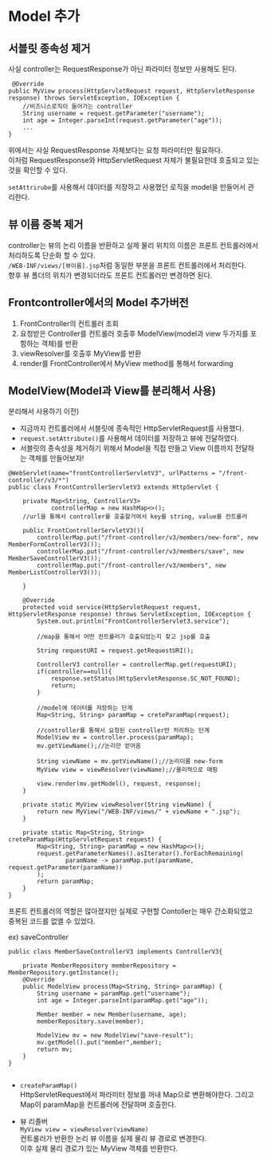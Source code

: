 # Model 추가

## 서블릿 종속성 제거

사실 controller는 RequestResponse가 아닌 파라미터 정보만 사용해도 된다.<br>
```
 @Override
public MyView process(HttpServletRequest request, HttpServletResponse response) throws ServletException, IOException {
    //비즈니스로직이 들어가는 controller
    String username = request.getParameter("username");
    int age = Integer.parseInt(request.getParameter("age"));
    ...
}
```
위에서는 사실 RequestResponse 자체보다는 요청 파라미터만 필요하다.<br>
이처럼 RequestResponse와 HttpServletRequest 자체가 불필요한데 호출되고 있는 것을 확인할 수 있다.<br>

`setAttrirube`를 사용해서 데이터를 저장하고 사용했던 로직을 model을 만들어서 관리한다.<br>


## 뷰 이름 중복 제거
controller는 뷰의 논리 이름을 반환하고 실제 물리 위치의 이름은 프론트 컨트롤러에서 처리하도록 단순화 할 수 있다.<br>
`/WEB-INF/views/[뷰이름].jsp`처럼 동일한 부분을 프론트 컨트롤러에서 처리한다.<br>
향후 뷰 폴더의 위치가 변경되더라도 프론트 컨트롤러만 변경하면 된다.<br>

## Frontcontroller에서의 Model 추가버전

1. FrontController의 컨트롤러 조회<br>
2. 요청받은 Controller를 컨트롤러 호출후 ModelView(model과 view 두가지를 포함하는 객체)를 반환<br>
3. viewResolver를 호출후 MyView를 반환<br>
4. render를 FrontController에서 MyView method를 통해서 forwarding


## ModelView(Model과 View를 분리해서 사용)

분리해서 사용하기 이전)<br>
- 지금까지 컨트롤러에서 서블릿에 종속적인 HttpServletRequest를 사용했다.<br>
- `request.setAttribute()`를 사용해서 데이터를 저장하고 뷰에 전달하였다.<br>
- 서블릿의 종속성을 제거하기 위해서 Model을 직접 만들고 View 이름까지 전달하는 객체를 만들어보자!

```
@WebServlet(name="frontControllerServletV3", urlPatterns = "/front-controller/v3/*")
public class FrontControllerServletV3 extends HttpServlet {

    private Map<String, ControllerV3>
            controllerMap = new HashMap<>();
    //url을 통해서 controller를 호출할거여서 key를 string, value를 컨트롤러

    public FrontControllerServletV3(){
        controllerMap.put("/front-controller/v3/members/new-form", new MemberFormControllerV3());
        controllerMap.put("/front-controller/v3/members/save", new MemberSaveControllerV3());
        controllerMap.put("/front-controller/v3/members", new MemberListControllerV3());

    }

    @Override
    protected void service(HttpServletRequest request, HttpServletResponse response) throws ServletException, IOException {
        System.out.println("FrontControllerServlet3.service");

        //map을 통해서 어떤 컨트롤러가 호출되었는지 찾고 jsp를 호출

        String requestURI = request.getRequestURI();

        ControllerV3 controller = controllerMap.get(requestURI);
        if(controller==null){
            response.setStatus(HttpServletResponse.SC_NOT_FOUND);
            return;
        }

        //model에 데이터를 저장하는 단계
        Map<String, String> paramMap = creteParamMap(request);

        //controller를 통해서 요청된 controller만 처리하는 단계
        ModelView mv = controller.process(paramMap);
        mv.getViewName();//논리만 얻어옴

        String viewName = mv.getViewName();//논리이름 new-form
        MyView view = viewResolver(viewName);//물리적으로 매핑

        view.render(mv.getModel(), request, response);
    }

    private static MyView viewResolver(String viewName) {
        return new MyView("/WEB-INF/views/" + viewName + ".jsp");
    }

    private static Map<String, String> creteParamMap(HttpServletRequest request) {
        Map<String, String> paramMap = new HashMap<>();
        request.getParameterNames().asIterator().forEachRemaining(
                paramName -> paramMap.put(paramName, request.getParameter(paramName))
        );
        return paramMap;
    }
}
```

프론트 컨트롤러의 역할은 많아졌지만 실제로 구현할 Contoller는 매우 간소화되었고 중복된 코드를 없앨 수 있었다.<br>

ex) saveController

```
public class MemberSaveControllerV3 implements ControllerV3{

    private MemberRepository memberRepository = MemberRepository.getInstance();
    @Override
    public ModelView process(Map<String, String> paramMap) {
        String username = paramMap.get("username");
        int age = Integer.parseInt(paramMap.get("age"));

        Member member = new Member(username, age);
        memberRepository.save(member);

        ModelView mv = new ModelView("save-result");
        mv.getModel().put("member",member);
        return mv;
    }
}


```

- `createParamMap()`<br>
HttpServletRequest에서 파라미터 정보를 꺼내 Map으로 변환해야한다. 그리고 Map이 paramMap을 컨트롤러에 전달하며 호출한다.<br>

- 뷰 리졸버<br>
`MyView view = viewResolver(viewName)`<br>
컨트롤러가 반환한 논리 뷰 이름을 실제 물리 뷰 경로로 변경한다.<br>
이후 실제 물리 경로가 있는 MyView 객체를 반환한다.<br>
